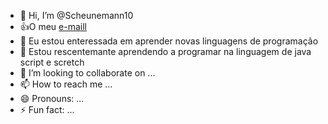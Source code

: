 - 👋 Hi, I’m @Scheunemann10
- :+1:O meu [ e-maill](bianca.scheunemann@escola.pr.gov.br)
- 👀 Eu estou enteressada em aprender novas linguagens de programação
- 🌱 Estou rescentemante aprendendo a programar na linguagem de java script e scretch
- 💞️ I’m looking to collaborate on ...
- 📫 How to reach me ...
- 😄 Pronouns: ...
- ⚡ Fun fact: ...

<!---
Scheunemann10/Scheunemann10 is a ✨ special ✨ repository because its `README.md` (this file) appears on your GitHub profile.
You can click the Preview link to take a look at your changes.
--->
